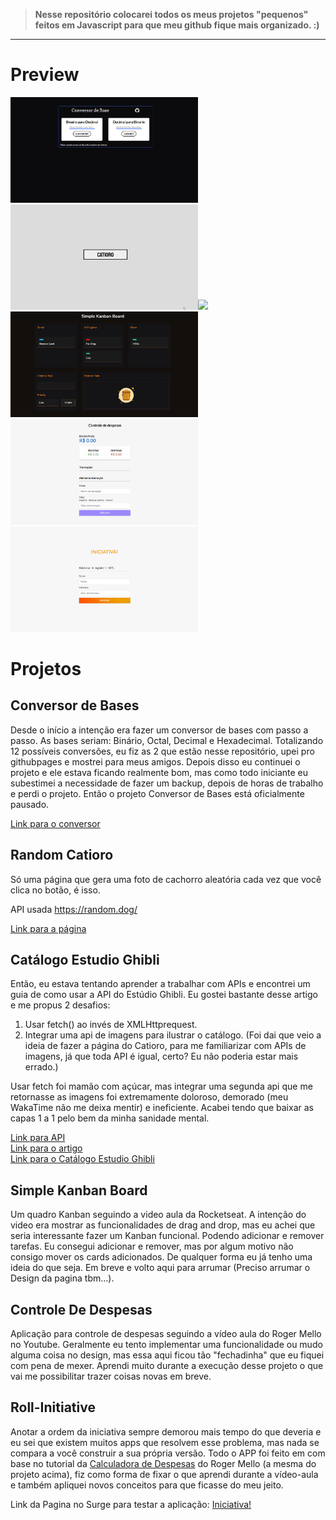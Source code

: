 > **Nesse repositório colocarei todos os meus projetos "pequenos" feitos em Javascript para que meu github fique mais organizado. :)** 
---
# Preview

<img src="https://github.com/BernardoSV/Javascript-Iniciante/blob/master/previews/conversordebases.gif" width="300"  /><img src="https://github.com/BernardoSV/Javascript-Iniciante/blob/master/previews/randomcatioro.gif" width="300"  /><img src="https://github.com/BernardoSV/Javascript-Iniciante/blob/master/previews/ghiblimovies.gif" width="300"  />
<img src="https://github.com/BernardoSV/Javascript-Iniciante/blob/master/previews/kanban.gif" width="300"  /><img src="https://github.com/BernardoSV/Javascript-Iniciante/blob/master/previews/controleDeDespesas.gif" width="300"/><img src="https://github.com/BernardoSV/Javascript-Iniciante/blob/master/previews/roll-initiative.gif" width="300"/>
 
 
# Projetos
 
## Conversor de Bases
 
Desde o início a intenção era fazer um conversor de bases com passo a passo. As bases seriam: Binário, Octal, Decimal e Hexadecimal. Totalizando 12 possíveis conversões, eu fiz as 2 que estão nesse repositório, upei pro githubpages e mostrei para meus amigos. Depois disso eu continuei o projeto e ele estava ficando realmente bom, mas como todo iniciante eu subestimei a necessidade de fazer um backup, depois de horas de trabalho e perdi o projeto. Então o projeto Conversor de Bases está oficialmente pausado. 
 
[Link para o conversor](http://conversordebases.surge.sh/)
 
## Random Catioro
 
Só uma página que gera uma foto de cachorro aleatória cada vez que você clica no botão, é isso. 
 
API usada https://random.dog/
 
[Link para a página](http://randomcatioro.surge.sh/)
 
## Catálogo Estudio Ghibli
 
Então, eu estava tentando aprender a trabalhar com APIs e encontrei um guia de como usar  a API do Estúdio Ghibli. Eu gostei bastante desse artigo e me propus 2 desafios:  

  1. Usar fetch() ao invés de XMLHttprequest.
  2. Integrar uma api de imagens para ilustrar o catálogo. (Foi dai que veio a ideia de fazer a página do Catioro, para me familiarizar com APIs de imagens, já que toda API é igual, certo? Eu não poderia estar mais errado.)
 
Usar fetch foi mamão com açúcar, mas integrar uma segunda api que me retornasse as imagens foi extremamente doloroso, demorado (meu WakaTime não me deixa mentir) e ineficiente. Acabei tendo que baixar as capas 1 a 1 pelo bem da minha sanidade mental. 
 
[Link para API](https://ghibliapi.herokuapp.com/)<br>
[Link para o artigo](https://www.taniarascia.com/how-to-connect-to-an-api-with-javascript/)<br>
[Link para o Catálogo Estudio Ghibli](http://ghiblimovies.surge.sh/)

## Simple Kanban Board

Um quadro Kanban seguindo a video aula da Rocketseat. A intenção do video era mostrar as funcionalidades de drag and drop, mas eu achei que seria interessante fazer um Kanban funcional. Podendo adicionar e remover tarefas. Eu consegui adicionar e remover, mas por algum motivo não consigo mover os cards adicionados. De qualquer forma eu já tenho uma ideia do que seja. Em breve e volto aqui para arrumar (Preciso arrumar o Design da pagina tbm...). 

## Controle De Despesas

Aplicação para controle de despesas seguindo a vídeo aula do Roger Mello no Youtube. Geralmente eu tento implementar uma funcionalidade ou mudo alguma coisa no design, mas essa aqui ficou tão "fechadinha" que eu fiquei com pena de mexer. Aprendi muito durante a execução desse projeto o que vai me possibilitar trazer coisas novas em breve. 

## Roll-Initiative

Anotar a ordem da iniciativa sempre demorou mais tempo do que deveria e eu sei que existem muitos apps que resolvem esse problema, mas nada se compara a você construir a sua própria versão. Todo o APP foi feito em com base no tutorial da [Calculadora de Despesas](https://youtu.be/xarRciYWT5Q) do Roger Mello (a mesma do projeto acima), fiz como forma de fixar o que aprendi durante a vídeo-aula e também apliquei novos conceitos para que ficasse do meu jeito.

Link da Pagina no Surge para testar a aplicação: [Iniciativa!](https://initiative.surge.sh)
